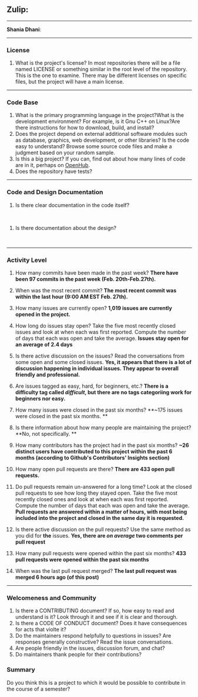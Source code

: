 ## **Zulip**:


---

**Shania Dhani**:


---


### License

1. What is the project's license?
In most repositories there will be a file named LICENSE or something similar in
the root level of the repository. This is the one to examine. There may be
different licenses on specific files, but the project will have a main license.

---

### Code Base


1. What is the primary programming language in the project?What is the development environment? For example, is it Gnu C++ on Linux?Are there instructions for how to download, build, and install?
2. Does the project depend on external additional software modules such as database,  graphics, web development, or other libraries? Is the code easy to understand? Browse some source code files and make a judgment based on your random sample.
3. Is this a big project? If you can, find out about how many lines of code are in it, perhaps on [OpenHub](https://www.openhub.net/).
4. Does the repository have tests?
---

### Code and Design Documentation
1. Is there clear documentation in the code itself?
<br>

1. Is there documentation about the design?
<br>


---


### Activity Level


1. How many commits have been made in the past week? **There have been 97 commits in the past week (Feb. 20th-Feb.27th).**
   
2. When was the most recent commit? **The most recent commit was within the last hour (9:00 AM EST Feb. 27th).**
   
3. How many issues are currently open? **1,019 issues are currently opened in the project.**
   
4. How long do issues stay open? Take the five most recently closed issues and look at when each was first reported. Compute the number of days that each was open and take the average. **Issues stay open for an average of 2.4 days**


5. Is there active discussion on the issues? Read the conversations from some open and some closed issues. **Yes, it appears that there is a lot of discussion happening in individual issues. They appear to overall friendly and professional.**


6. Are issues tagged as easy, hard, for beginners, etc.? **There is a difficulty tag called *difficult*, but there are no tags categoriing work for beginners nor easy.**


7. How many issues were closed in the past six months? **~175 issues were closed in the past six months. **


8. Is there information about how many people are maintaining the project? **No, not specifically. **


9.  How many contributors has the project had in the past six months? **~26 distinct users have contributed to this project within the past 6 months (according to Github's Contributors' Insights section)**


10. How many open pull requests are there? **There are 433 open pull requests.**


11. Do pull requests remain un-answered for a long time? Look at the closed pull requests to see how long they stayed open. Take the five most recently closed ones and look at when each was first reported. Compute the number of days that each was open and take the average. **Pull requests are answered within a matter of hours, with most being included into the project and closed in the same day it is requested.**


12. Is there active discussion on the pull requests? Use the same method as you did for **the** issues. **Yes, there are *on average* two comments per pull request**


13. How many pull requests were opened within the past six months? **433 pull requests were opened within the past six months**


14. When was the last  pull request  merged? **The last pull request was merged 6 hours ago (of this post)**

---
### Welcomeness and Community

1. Is there a CONTRIBUTING document? If so, how easy to read and understand is it? Look through it and see if it is clear and thorough.
2. Is there a CODE OF CONDUCT document? Does it have consequences for acts that violte it?
3. Do the maintainers respond helpfully to questions in issues? Are responses generally constructive? Read the issue conversations.
4. Are people friendly in the issues, discussion forum, and chat?
5. Do maintainers thank people for their contributions?

### Summary
Do you think  this is a project to which it would be possible to contribute in the
course of a semester?
